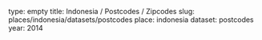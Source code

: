 type: empty
title: Indonesia / Postcodes / Zipcodes
slug: places/indonesia/datasets/postcodes
place: indonesia
dataset: postcodes
year: 2014
